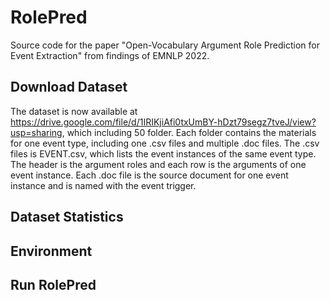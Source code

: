 # RolePred
Source code for the paper "Open-Vocabulary Argument Role Prediction for Event Extraction" from findings of EMNLP 2022.


## Download Dataset
The dataset is now available at https://drive.google.com/file/d/1IRIKjiAfi0txUmBY-hDzt79segz7tveJ/view?usp=sharing, which including 50 folder. Each folder contains the materials for one event type, including one .csv files and multiple .doc files. 
The .csv files is EVENT.csv, which lists the event instances of the same event type. 
The header is the argument roles and each row is the arguments of one event instance.
Each .doc file is the source document for one event instance and is named with the event trigger. 


## Dataset Statistics

## Environment

## Run RolePred

